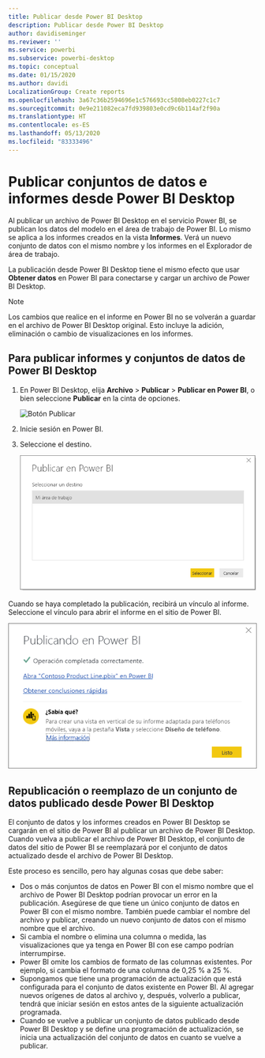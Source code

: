 ```yaml
---
title: Publicar desde Power BI Desktop
description: Publicar desde Power BI Desktop
author: davidiseminger
ms.reviewer: ''
ms.service: powerbi
ms.subservice: powerbi-desktop
ms.topic: conceptual
ms.date: 01/15/2020
ms.author: davidi
LocalizationGroup: Create reports
ms.openlocfilehash: 3a67c36b2594696e1c576693cc5808eb0227c1c7
ms.sourcegitcommit: 0e9e211082eca7fd939803e0cd9c6b114af2f90a
ms.translationtype: HT
ms.contentlocale: es-ES
ms.lasthandoff: 05/13/2020
ms.locfileid: "83333496"
---
```

# <a name="publish-datasets-and-reports-from-power-bi-desktop"></a>Publicar conjuntos de datos e informes desde Power BI Desktop
Al publicar un archivo de Power BI Desktop en el servicio Power BI, se publican los datos del modelo en el área de trabajo de Power BI. Lo mismo se aplica a los informes creados en la vista **Informes**. Verá un nuevo conjunto de datos con el mismo nombre y los informes en el Explorador de área de trabajo.

La publicación desde Power BI Desktop tiene el mismo efecto que usar **Obtener datos** en Power BI para conectarse y cargar un archivo de Power BI Desktop.

> [!NOTE]
> Los cambios que realice en el informe en Power BI no se volverán a guardar en el archivo de Power BI Desktop original. Esto incluye la adición, eliminación o cambio de visualizaciones en los informes.
> 
> 

## <a name="to-publish-a-power-bi-desktop-dataset-and-reports"></a>Para publicar informes y conjuntos de datos de Power BI Desktop
1. En Power BI Desktop, elija **Archivo** \> **Publicar** \> **Publicar en Power BI**, o bien seleccione **Publicar** en la cinta de opciones.  

   ![Botón Publicar](media/desktop-upload-desktop-files/pbid_publish_publishbutton.png)

2. Inicie sesión en Power BI.
3. Seleccione el destino.

   ![Seleccionar destino de publicación](media/desktop-upload-desktop-files/pbid_publish_select_destination.png)

Cuando se haya completado la publicación, recibirá un vínculo al informe. Seleccione el vínculo para abrir el informe en el sitio de Power BI.

![Cuadro de diálogo Publicación correcta](media/desktop-upload-desktop-files/pbid_publish_success.png)

## <a name="republish-or-replace-a-dataset-published-from-power-bi-desktop"></a>Republicación o reemplazo de un conjunto de datos publicado desde Power BI Desktop
El conjunto de datos y los informes creados en Power BI Desktop se cargarán en el sitio de Power BI al publicar un archivo de Power BI Desktop. Cuando vuelva a publicar el archivo de Power BI Desktop, el conjunto de datos del sitio de Power BI se reemplazará por el conjunto de datos actualizado desde el archivo de Power BI Desktop.

Este proceso es sencillo, pero hay algunas cosas que debe saber:

* Dos o más conjuntos de datos en Power BI con el mismo nombre que el archivo de Power BI Desktop podrían provocar un error en la publicación. Asegúrese de que tiene un único conjunto de datos en Power BI con el mismo nombre. También puede cambiar el nombre del archivo y publicar, creando un nuevo conjunto de datos con el mismo nombre que el archivo.
* Si cambia el nombre o elimina una columna o medida, las visualizaciones que ya tenga en Power BI con ese campo podrían interrumpirse. 
* Power BI omite los cambios de formato de las columnas existentes. Por ejemplo, si cambia el formato de una columna de 0,25 % a 25 %.
* Supongamos que tiene una programación de actualización que está configurada para el conjunto de datos existente en Power BI. Al agregar nuevos orígenes de datos al archivo y, después, volverlo a publicar, tendrá que iniciar sesión en estos antes de la siguiente actualización programada.
* Cuando se vuelve a publicar un conjunto de datos publicado desde Power BI Desktop y se define una programación de actualización, se inicia una actualización del conjunto de datos en cuanto se vuelve a publicar. 

